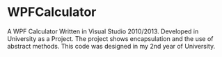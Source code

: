 # WPFCalculator
A WPF Calculator Written in Visual Studio 2010/2013.
Developed in University as a Project. The project shows encapsulation and the use of abstract methods.
This code was designed in my 2nd year of University.
